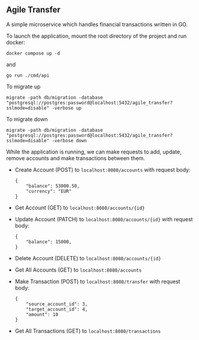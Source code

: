 ## Agile Transfer
A simple microservice which handles financial transactions written in GO.

To launch the application, mount the root directory of the project and run docker:
```
docker compose up -d
```
and
```
go run ./cmd/api
```

To migrate up
```
migrate -path db/migration -database "postgresql://postgres:password@localhost:5432/agile_transfer?sslmode=disable" -verbose up
```

To migrate down
```
migrate -path db/migration -database "postgresql://postgres:password@localhost:5432/agile_transfer?sslmode=disable" -verbose down
```

While the application is running, we can make requests to add, update, remove accounts and make transactions between them.

*   Create Account (POST) to `localhost:8080/accounts` with request body:

    ```
    {
        "balance": 53000.50,
        "currency": "EUR"
    }
*   Get Account (GET) to `localhost:8080/accounts/{id}`
*   Update Account (PATCH) to `localhost:8080/accounts/{id}` with request body:

    ```
    {
        "balance": 15000,
    }
    ```
*   Delete Account (DELETE) to `localhost:8080/accounts/{id}`
*   Get All Accounts (GET) to `localhost:8080/accounts`
*   Make Transaction (POST) to `localhost:8080/transfer` with request body:
    ```
    {
        "source_account_id": 3,
        "target_account_id": 4,
        "amount": 10
    }
    ```
*   Get All Transactions (GET) to `localhost:8080/transactions`